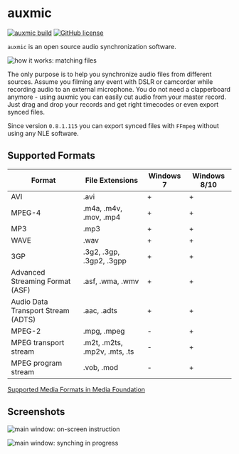 # auxmic
 
[![auxmic build](https://github.com/osmanovv/auxmic/workflows/auxmic%20build/badge.svg)](https://github.com/osmanovv/auxmic/actions)
[![GitHub license](https://img.shields.io/github/license/osmanovv/auxmic)](https://github.com/osmanovv/auxmic/blob/master/LICENSE)

`auxmic` is an open source audio synchronization software.

![how it works: matching files](http://auxmic.com/sites/default/files/pictures/sync.png)

The only purpose is to help you synchronize audio files from different sources. Assume you filming any event with DSLR or camcorder while recording audio to an external microphone. You do not need a clapperboard anymore - using auxmic you can easily cut audio from your master record. Just drag and drop your records and get right timecodes or even export synced files.

Since version `0.8.1.115` you can export synced files with `FFmpeg` without using any NLE software.

## Supported Formats
Format | File Extensions | Windows 7 | Windows 8/10
------ | --------------- | --------- | ------------
AVI | .avi | + | +
MPEG-4 | .m4a, .m4v, .mov, .mp4 | + | +
MP3 | .mp3 | + | +
WAVE | .wav | + | +
3GP | .3g2, .3gp, .3gp2, .3gpp | + | +
Advanced Streaming Format (ASF) | .asf, .wma, .wmv | + | +
Audio Data Transport Stream (ADTS) | .aac, .adts | + | +
MPEG-2 | .mpg, .mpeg | - | +
MPEG transport stream | .m2t, .m2ts, .mp2v, .mts, .ts | - | +
MPEG program stream | .vob, .mod | - | +

[Supported Media Formats in Media Foundation](http://msdn.microsoft.com/en-us/library/dd757927(VS.85).aspx)

## Screenshots
![main window: on-screen instruction](http://www.auxmic.com/sites/default/files/pictures/main-form-startup.png)

![main window: synching in progress](http://www.auxmic.com/sites/default/files/pictures/main-form.png)
